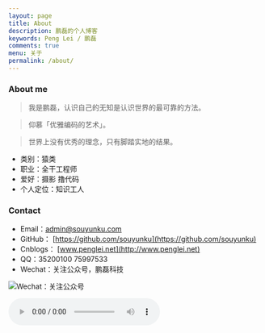 ```yaml
---
layout: page
title: About
description: 鹏磊的个人博客
keywords: Peng Lei / 鹏磊
comments: true
menu: 关于
permalink: /about/
---
```


### About me

> 我是鹏磊，认识自己的无知是认识世界的最可靠的方法。

> 仰慕「优雅编码的艺术」。

> 世界上没有优秀的理念，只有脚踏实地的结果。

 - 类别：猿类 
 - 职业：全干工程师 
 - 爱好：摄影 撸代码  
 - 个人定位：知识工人
 
### Contact
 - Email：admin@souyunku.com
 - GitHub： [https://github.com/souyunku](https://github.com/souyunku)
 - Cnblogs： [www.penglei.net](http://www.penglei.net)
 - QQ：35200100 75997533
 - Wechat：关注公众号，鹏磊科技
 
![Wechat：关注公众号][1]

  [1]: http://www.penglei.net/images/pengleikeji.jpg "鹏磊科技"
  
  
<audio  autoplay="autoplay" controls="controls"  title="文静 - 一人饮酒醉">
  <source src="/music/yirenyinjiuzui.mp3" type="audio/mpeg" />
</audio>
